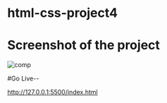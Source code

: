 # html-css-project4

# Screenshot of the project

![comp](https://github.com/nidhiii112/html-css-project4/assets/117963273/9987b15a-8755-4aed-b137-d572e4365b6d)

#Go Live--

http://127.0.0.1:5500/index.html

